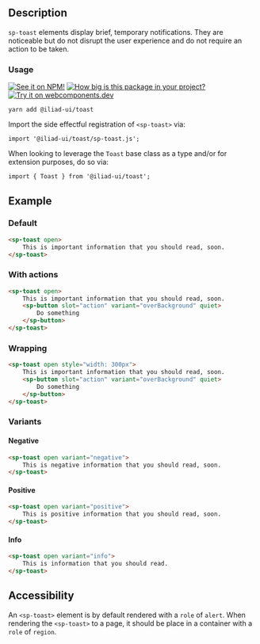 ## Description

`sp-toast` elements display brief, temporary notifications. They are noticeable but do not disrupt the user experience and do not require an action to be taken.

### Usage

[![See it on NPM!](https://img.shields.io/npm/v/@iliad-ui/toast?style=for-the-badge)](https://www.npmjs.com/package/@iliad-ui/toast)
[![How big is this package in your project?](https://img.shields.io/bundlephobia/minzip/@iliad-ui/toast?style=for-the-badge)](https://bundlephobia.com/result?p=@iliad-ui/toast)
[![Try it on webcomponents.dev](https://img.shields.io/badge/Try%20it%20on-webcomponents.dev-green?style=for-the-badge)](https://webcomponents.dev/edit/collection/fO75441E1Q5ZlI0e9pgq/74g0Hq6Hwy0ehvo7tssT/src/index.ts)

```
yarn add @iliad-ui/toast
```

Import the side effectful registration of `<sp-toast>` via:

```
import '@iliad-ui/toast/sp-toast.js';
```

When looking to leverage the `Toast` base class as a type and/or for extension purposes, do so via:

```
import { Toast } from '@iliad-ui/toast';
```

## Example

### Default

```html
<sp-toast open>
    This is important information that you should read, soon.
</sp-toast>
```

### With actions

```html
<sp-toast open>
    This is important information that you should read, soon.
    <sp-button slot="action" variant="overBackground" quiet>
        Do something
    </sp-button>
</sp-toast>
```

### Wrapping

```html
<sp-toast open style="width: 300px">
    This is important information that you should read, soon.
    <sp-button slot="action" variant="overBackground" quiet>
        Do something
    </sp-button>
</sp-toast>
```

### Variants

#### Negative

```html
<sp-toast open variant="negative">
    This is negative information that you should read, soon.
</sp-toast>
```

#### Positive

```html
<sp-toast open variant="positive">
    This is positive information that you should read, soon.
</sp-toast>
```

#### Info

```html
<sp-toast open variant="info">
    This is information that you should read.
</sp-toast>
```

## Accessibility

An `<sp-toast>` element is by default rendered with a `role` of `alert`. When rendering the `<sp-toast>` to a page, it should be place in a container with a `role` of `region`.
